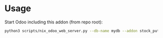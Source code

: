 # Usage

Start Odoo including this addon (from repo root):

```bash
python3 scripts/nix_odoo_web_server.py --db-name mydb --addon stock_putaway_hook
```
